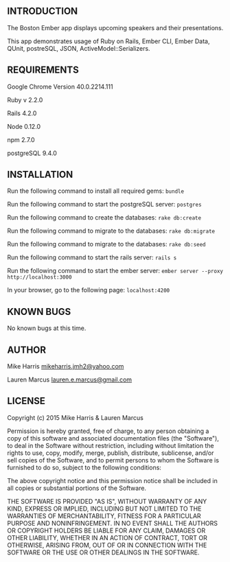INTRODUCTION
------------
The Boston Ember app displays upcoming speakers and their presentations.

This app demonstrates usage of Ruby on Rails, Ember CLI, Ember Data, QUnit, postreSQL, JSON, ActiveModel::Serializers.

REQUIREMENTS
------------
Google Chrome Version 40.0.2214.111

Ruby v 2.2.0

Rails 4.2.0

Node 0.12.0

npm 2.7.0

postgreSQL 9.4.0


INSTALLATION
------------
Run the following command to install all required gems:
`bundle`

Run the following command to start the postgreSQL server:
`postgres`

Run the following command to create the databases:
`rake db:create`

Run the following command to migrate to the databases:
`rake db:migrate`

Run the following command to migrate to the databases:
`rake db:seed`

Run the following command to start the rails server:
`rails s`

Run the following command to start the ember server:
`ember server --proxy http://localhost:3000`

In your browser, go to the following page:
`localhost:4200`


KNOWN BUGS
---------
No known bugs at this time.


AUTHOR
-------
Mike Harris
mikeharris.jmh2@yahoo.com

Lauren Marcus
lauren.e.marcus@gmail.com


LICENSE
-------
Copyright (c) 2015 Mike Harris & Lauren Marcus

Permission is hereby granted, free of charge, to any person obtaining a copy of this software and associated documentation files (the "Software"), to deal in the Software without restriction, including without limitation the rights to use, copy, modify, merge, publish, distribute, sublicense, and/or sell copies of the Software, and to permit persons to whom the Software is furnished to do so, subject to the following conditions:

The above copyright notice and this permission notice shall be included in all copies or substantial portions of the Software.

THE SOFTWARE IS PROVIDED "AS IS", WITHOUT WARRANTY OF ANY KIND, EXPRESS OR IMPLIED, INCLUDING BUT NOT LIMITED TO THE WARRANTIES OF MERCHANTABILITY, FITNESS FOR A PARTICULAR PURPOSE AND NONINFRINGEMENT. IN NO EVENT SHALL THE AUTHORS OR COPYRIGHT HOLDERS BE LIABLE FOR ANY CLAIM, DAMAGES OR OTHER LIABILITY, WHETHER IN AN ACTION OF CONTRACT, TORT OR OTHERWISE, ARISING FROM, OUT OF OR IN CONNECTION WITH THE SOFTWARE OR THE USE OR OTHER DEALINGS IN THE SOFTWARE.
